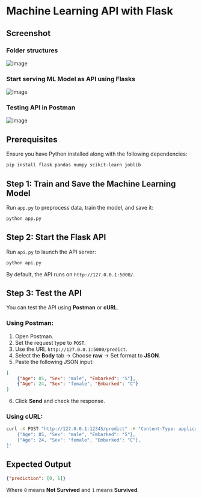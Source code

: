﻿# Machine Learning API with Flask

## Screenshot
### Folder structures
![image](https://github.com/user-attachments/assets/147cac48-6c38-4cb3-9f19-98d925ab1851)

### Start serving ML Model as API using Flasks
![image](https://github.com/user-attachments/assets/843a3743-69c8-418e-83b2-a6a0cef169f7)

### Testing API in Postman
![image](https://github.com/user-attachments/assets/4ad0cfe1-c86c-4ff7-b77e-9f9beaf14914)

## Prerequisites
Ensure you have Python installed along with the following dependencies:

```bash
pip install flask pandas numpy scikit-learn joblib
```

## Step 1: Train and Save the Machine Learning Model
Run `app.py` to preprocess data, train the model, and save it:

```bash
python app.py
```

## Step 2: Start the Flask API
Run `api.py` to launch the API server:

```bash
python api.py
```

By default, the API runs on `http://127.0.0.1:5000/`.

## Step 3: Test the API
You can test the API using **Postman** or **cURL**.

### Using Postman:
1. Open Postman.
2. Set the request type to `POST`.
3. Use the URL `http://127.0.0.1:5000/predict`.
4. Select the **Body** tab → Choose **raw** → Set format to **JSON**.
5. Paste the following JSON input:

```json
[
    {"Age": 85, "Sex": "male", "Embarked": "S"},
    {"Age": 24, "Sex": "female", "Embarked": "C"}
]
```

6. Click **Send** and check the response.

### Using cURL:
```bash
curl -X POST "http://127.0.0.1:12345/predict" -H "Content-Type: application/json" -d '[
    {"Age": 85, "Sex": "male", "Embarked": "S"},
    {"Age": 24, "Sex": "female", "Embarked": "C"},
]'
```

## Expected Output
```json
{"prediction": [0, 1]}
```
Where `0` means **Not Survived** and `1` means **Survived**.
